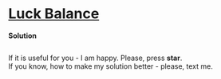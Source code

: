 # [Luck Balance](https://www.hackerrank.com/challenges/luck-balance)

**Solution**
```python
```

If it is useful for you - I am happy. Please, press **star**.  
If you know, how to make my solution better - please, text me.
